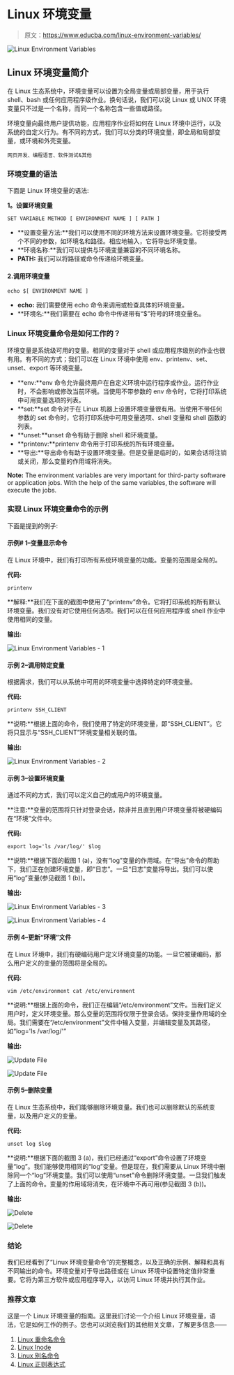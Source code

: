 # Linux 环境变量

> 原文：<https://www.educba.com/linux-environment-variables/>

![Linux Environment Variables](img/55d074303c2d6133070313393e8be19c.png)



## Linux 环境变量简介

在 Linux 生态系统中，环境变量可以设置为全局变量或局部变量，用于执行 shell、bash 或任何应用程序级作业。换句话说，我们可以说 Linux 或 UNIX 环境变量只不过是一个名称，而同一个名称包含一些值或路径。

环境变量向最终用户提供功能，应用程序作业将如何在 Linux 环境中运行，以及系统的自定义行为。有不同的方式，我们可以分类的环境变量，即全局和局部变量，或环境和外壳变量。

<small>网页开发、编程语言、软件测试&其他</small>

### 环境变量的语法

下面是 Linux 环境变量的语法:

**1。设置环境变量**

`SET VARIABLE METHOD [ ENVIRONMENT NAME ] [ PATH ]`

*   **设置变量方法:**我们可以使用不同的环境方法来设置环境变量。它将接受两个不同的参数，如环境名和路径。相应地输入，它将导出环境变量。
*   **环境名称:**我们可以提供与环境变量兼容的不同环境名称。
*   **PATH:** 我们可以将路径或命令传递给环境变量。

#### 2.调用环境变量

`echo $[ ENVIRONMENT NAME ]`

*   **echo:** 我们需要使用 echo 命令来调用或检查具体的环境变量。
*   **环境名:**我们需要在 echo 命令中传递带有“$”符号的环境变量名。

### Linux 环境变量命令是如何工作的？

环境变量是系统级可用的变量。相同的变量对于 shell 或应用程序级别的作业也很有用。有不同的方式；我们可以在 Linux 环境中使用 env、printenv、set、unset、export 等环境变量。

*   **env:**env 命令允许最终用户在自定义环境中运行程序或作业。运行作业时，不会影响或修改当前环境。当使用不带参数的 env 命令时，它将打印系统中可用变量选项的列表。
*   **set:**set 命令对于在 Linux 机器上设置环境变量很有用。当使用不带任何参数的 set 命令时，它将打印系统中可用变量选项、shell 变量和 shell 函数的列表。
*   **unset:**unset 命令有助于删除 shell 和环境变量。
*   **printenv:**printenv 命令用于打印系统的所有环境变量。
*   **导出:**导出命令有助于设置环境变量。但是变量是临时的，如果会话将注销或关闭，那么变量的作用域将消失。

**Note:** The environment variables are very important for third-party software or application jobs. With the help of the same variables, the software will execute the jobs.

### 实现 Linux 环境变量命令的示例

下面是提到的例子:

#### 示例# 1–变量显示命令

在 Linux 环境中，我们有打印所有系统环境变量的功能。变量的范围是全局的。

**代码:**

`printenv`

**解释:**我们在下面的截图中使用了“printenv”命令。它将打印系统的所有默认环境变量。我们没有对它使用任何选项。我们可以在任何应用程序或 shell 作业中使用相同的变量。

**输出:**

![Linux Environment Variables - 1](img/56a44d823af828a81607e809f1fa50a0.png)



#### 示例 2–调用特定变量

根据需求，我们可以从系统中可用的环境变量中选择特定的环境变量。

**代码:**

`printenv SSH_CLIENT`

**说明:**根据上面的命令，我们使用了特定的环境变量，即“SSH_CLIENT”。它将只显示与“SSH_CLIENT”环境变量相关联的值。

**输出:**

![Linux Environment Variables - 2](img/c0990374dcdc796108c472d8af79a9f8.png)



#### 示例 3–设置环境变量

通过不同的方式，我们可以定义自己的或用户的环境变量。

**注意:**变量的范围将只针对登录会话，除非并且直到用户环境变量将被硬编码在“环境”文件中。

**代码:**

`export log='ls /var/log/'
$log`

**说明:**根据下面的截图 1 (a)，没有“log”变量的作用域。在“导出”命令的帮助下，我们正在创建环境变量，即“日志”。一旦“日志”变量将导出。我们可以使用“log”变量(参见截图 1 (b))。

**输出:**

![Linux Environment Variables - 3](img/b70d642e064e8a5232ad5edb9e0ebdcd.png)



![Linux Environment Variables - 4](img/67ae3abfade4ae005153a7d97a991321.png)



#### 示例 4–更新“环境”文件

在 Linux 环境中，我们有硬编码用户定义环境变量的功能。一旦它被硬编码，那么用户定义的变量的范围将是全局的。

**代码:**

`vim /etc/environment
cat /etc/environment`

**说明:**根据上面的命令，我们正在编辑“/etc/environment”文件。当我们定义用户时，定义环境变量。那么变量的范围将仅限于登录会话。保持变量作用域的全局。我们需要在“/etc/environment”文件中输入变量，并编辑变量及其路径，如“log='ls /var/log/'”

**输出:**

![Update File](img/285f67cdb125c2616e704af304d60f39.png)



![Update File](img/8668f410a0b9cb414459ac8aafa0dc5a.png)



#### 示例 5–删除变量

在 Linux 生态系统中，我们能够删除环境变量。我们也可以删除默认的系统变量，以及用户定义的变量。

**代码:**

`unset log
$log`

**说明:**根据下面的截图 3 (a)，我们已经通过“export”命令设置了环境变量“log”。我们能够使用相同的“log”变量。但是现在，我们需要从 Linux 环境中删除同一个“log”环境变量。我们可以使用“unset”命令删除环境变量。一旦我们触发了上面的命令。变量的作用域将消失，在环境中不再可用(参见截图 3 (b))。

**输出:**

![Delete ](img/d74bee0f92db8be07518511022c3324e.png)



![Delete ](img/bf11c546092098c6e9ae11ba7647fe2e.png)



### 结论

我们已经看到了“Linux 环境变量命令”的完整概念，以及正确的示例、解释和具有不同输出的命令。环境变量对于导出路径或在 Linux 环境中设置特定值非常重要。它将为第三方软件或应用程序导入，以访问 Linux 环境并执行其作业。

### 推荐文章

这是一个 Linux 环境变量的指南。这里我们讨论一个介绍 Linux 环境变量，语法，它是如何工作的例子。您也可以浏览我们的其他相关文章，了解更多信息——

1.  [Linux 重命名命令](https://www.educba.com/linux-rename-command/)
2.  [Linux Inode](https://www.educba.com/linux-inode/)
3.  [Linux 别名命令](https://www.educba.com/linux-alias-command/)
4.  [Linux 正则表达式](https://www.educba.com/linux-regular-expression/)





